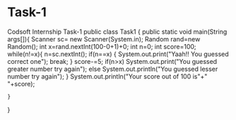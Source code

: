 # Task-1
Codsoft Internship Task-1
public class Task1 {
    public static void main(String args[]){
        Scanner sc= new Scanner(System.in);
        Random rand=new Random();
        int x=rand.nextInt(100-0+1)+0;
        int n=0;
        int score=100;
        while(n!=x){
            n=sc.nextInt();
            if(n==x) {
                System.out.print("Yaah!! You guessed correct one");
                break;
            }
            score-=5;
            if(n>x)
                System.out.print("You guessed greater number try again");
            else
                System.out.println("You guessed lesser number try again");
        }
        System.out.println("Your score out of 100 is"+" "+score);

    }
}
